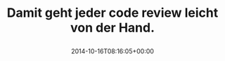---
retweeted: false
source: <a href="http://twitter.com" rel="nofollow">Twitter Web Client</a>
entities:
  hashtags: []
  symbols: []
  user_mentions: []
  urls:
  - url: http://t.co/LEAqp0DZSM
    expanded_url: http://www.youtube.com/watch?v=a3VmeC-3N3w
    display_url: youtube.com/watch?v=a3VmeC…
    indices:
    - '50'
    - '72'
display_text_range:
- '0'
- '72'
favorite_count: '0'
id_str: '522662248867954688'
truncated: false
retweet_count: '0'
id: '522662248867954688'
possibly_sensitive: false
created_at: Thu Oct 16 08:16:05 +0000 2014
favorited: false
full_text: Damit geht jeder code review leicht von der Hand.
lang: de
quote_url: http://www.youtube.com/watch?v=a3VmeC-3N3w
tags:
- pesos/twitter
date: '2014-10-16T08:16:05+00:00'
src: https://twitter.com/bascht/status/522662248867954688
original_url: https://twitter.com/bascht/status/522662248867954688
type: twitter_tweet
text: Damit geht jeder code review leicht von der Hand.
title: 'Damit geht jeder code review leicht von der Hand.

  '

---